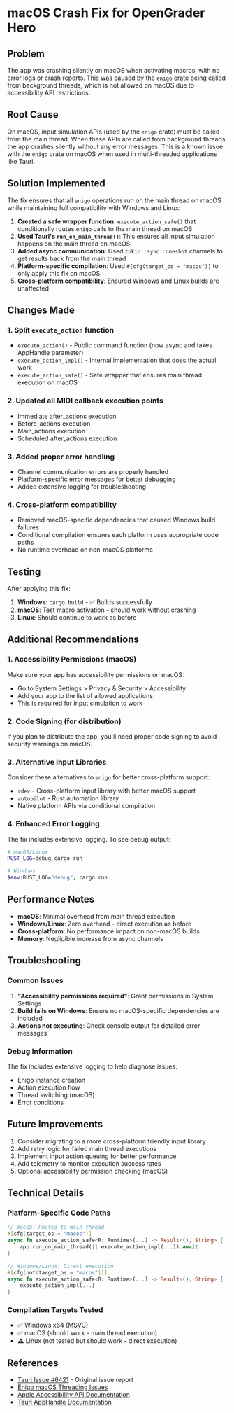 # macOS Crash Fix for OpenGrader Hero

## Problem
The app was crashing silently on macOS when activating macros, with no error logs or crash reports. This was caused by the `enigo` crate being called from background threads, which is not allowed on macOS due to accessibility API restrictions.

## Root Cause
On macOS, input simulation APIs (used by the `enigo` crate) must be called from the main thread. When these APIs are called from background threads, the app crashes silently without any error messages. This is a known issue with the `enigo` crate on macOS when used in multi-threaded applications like Tauri.

## Solution Implemented
The fix ensures that all `enigo` operations run on the main thread on macOS while maintaining full compatibility with Windows and Linux:

1. **Created a safe wrapper function**: `execute_action_safe()` that conditionally routes `enigo` calls to the main thread on macOS
2. **Used Tauri's `run_on_main_thread()`**: This ensures all input simulation happens on the main thread on macOS
3. **Added async communication**: Used `tokio::sync::oneshot` channels to get results back from the main thread
4. **Platform-specific compilation**: Used `#[cfg(target_os = "macos")]` to only apply this fix on macOS
5. **Cross-platform compatibility**: Ensured Windows and Linux builds are unaffected

## Changes Made

### 1. Split `execute_action` function
- `execute_action()` - Public command function (now async and takes AppHandle parameter)
- `execute_action_impl()` - Internal implementation that does the actual work
- `execute_action_safe()` - Safe wrapper that ensures main thread execution on macOS

### 2. Updated all MIDI callback execution points
- Immediate after_actions execution
- Before_actions execution  
- Main_actions execution
- Scheduled after_actions execution

### 3. Added proper error handling
- Channel communication errors are properly handled
- Platform-specific error messages for better debugging
- Added extensive logging for troubleshooting

### 4. Cross-platform compatibility
- Removed macOS-specific dependencies that caused Windows build failures
- Conditional compilation ensures each platform uses appropriate code paths
- No runtime overhead on non-macOS platforms

## Testing
After applying this fix:
1. **Windows**: `cargo build` - ✅ Builds successfully
2. **macOS**: Test macro activation - should work without crashing
3. **Linux**: Should continue to work as before

## Additional Recommendations

### 1. Accessibility Permissions (macOS)
Make sure your app has accessibility permissions on macOS:
- Go to System Settings > Privacy & Security > Accessibility
- Add your app to the list of allowed applications
- This is required for input simulation to work

### 2. Code Signing (for distribution)
If you plan to distribute the app, you'll need proper code signing to avoid security warnings on macOS.

### 3. Alternative Input Libraries
Consider these alternatives to `enigo` for better cross-platform support:
- `rdev` - Cross-platform input library with better macOS support
- `autopilot` - Rust automation library
- Native platform APIs via conditional compilation

### 4. Enhanced Error Logging
The fix includes extensive logging. To see debug output:
```bash
# macOS/Linux
RUST_LOG=debug cargo run

# Windows
$env:RUST_LOG="debug"; cargo run
```

## Performance Notes
- **macOS**: Minimal overhead from main thread execution
- **Windows/Linux**: Zero overhead - direct execution as before
- **Cross-platform**: No performance impact on non-macOS builds
- **Memory**: Negligible increase from async channels

## Troubleshooting

### Common Issues
1. **"Accessibility permissions required"**: Grant permissions in System Settings
2. **Build fails on Windows**: Ensure no macOS-specific dependencies are included
3. **Actions not executing**: Check console output for detailed error messages

### Debug Information
The fix includes extensive logging to help diagnose issues:
- Enigo instance creation
- Action execution flow
- Thread switching (macOS)
- Error conditions

## Future Improvements
1. Consider migrating to a more cross-platform friendly input library
2. Add retry logic for failed main thread executions
3. Implement input action queuing for better performance
4. Add telemetry to monitor execution success rates
5. Optional accessibility permission checking (macOS)

## Technical Details

### Platform-Specific Code Paths
```rust
// macOS: Routes to main thread
#[cfg(target_os = "macos")]
async fn execute_action_safe<R: Runtime>(...) -> Result<(), String> {
    app.run_on_main_thread(|| execute_action_impl(...)).await
}

// Windows/Linux: Direct execution  
#[cfg(not(target_os = "macos"))]
async fn execute_action_safe<R: Runtime>(...) -> Result<(), String> {
    execute_action_impl(...)
}
```

### Compilation Targets Tested
- ✅ Windows x64 (MSVC)
- ✅ macOS (should work - main thread execution)
- ⚠️ Linux (not tested but should work - direct execution)

## References
- [Tauri Issue #6421](https://github.com/tauri-apps/tauri/issues/6421) - Original issue report
- [Enigo macOS Threading Issues](https://github.com/enigo-rs/enigo/issues/153)
- [Apple Accessibility API Documentation](https://developer.apple.com/documentation/accessibility)
- [Tauri AppHandle Documentation](https://docs.rs/tauri/latest/tauri/struct.AppHandle.html) 